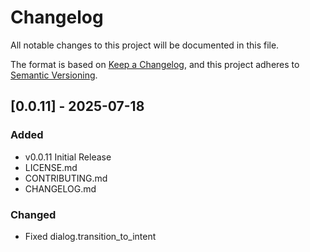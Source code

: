 # Changelog

All notable changes to this project will be documented in this file.

The format is based on [Keep a Changelog](https://keepachangelog.com/en/1.1.0/),
and this project adheres to [Semantic Versioning](https://semver.org/spec/v2.0.0.html).

## [0.0.11] - 2025-07-18

### Added

- v0.0.11 Initial Release
- LICENSE.md
- CONTRIBUTING.md
- CHANGELOG.md

### Changed
- Fixed dialog.transition_to_intent
